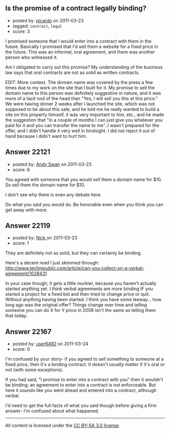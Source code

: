 ## Is the promise of a contract legally binding?

- posted by: [picardo](https://stackexchange.com/users/-1/4759-picardo) on 2011-03-23
- tagged: `contract`, `legal`
- score: 3

I promised someone that I would enter into a contract with them in the future. Basically I promised that I'd sell them a website for a fixed price in the future. This was an informal, oral agreement, and there was another person who witnessed it.

Am I obligated to carry out this promise? My understanding of the business law says that oral contracts are not as solid as written contracts.

EDIT: More context. The domain name was covered by the press a few times due to my work on the site that I built for it. My promise to sell the domain name to this person was definitely suggestive in nature, and it was more of a tacit nod of the head than "Yes, I will sell you this at this price." We were having dinner 2 weeks after I launched the site, which was not supposed to be about this sale, and he told me he really wanted to build a site on this property himself, it was very important to him, etc., and he made the suggestion that "in a couple of months I can just give you whatever you paid for it and you can transfer the name to me"..I wasn't prepared for the offer, and I didn't handle it very well in hindsight. I did not reject it out of hand because I didn't want to hurt him.



## Answer 22121

- posted by: [Andy Swan](https://stackexchange.com/users/-1/8683-andy-swan) on 2011-03-23
- score: 6

You agreed with someone that you would sell them a domain name for $10.  So sell them the domain name for $10.

I don't see why there is even any debate here.  

Do what you said you would do.  Be honorable even when you think you can get away with more.


## Answer 22119

- posted by: [Nick ](https://stackexchange.com/users/-1/1502-nick) on 2011-03-23
- score: 1

They are definitely not as solid, but they can certainly be binding. 

Here's a decent read I just skimmed through: 
http://www.techrepublic.com/article/can-you-collect-on-a-verbal-agreement/1028431

In your case though; it gets a little murkier, because you haven't actually started anything yet. I think verbal agreements are more binding IF you started a project for a fixed bid and then tried to change price or quit. Without anything having been started. I think you have some leeway... how long ago was the original offer? Things change over time and telling someone you can do X for Y price in 2008 isn't the same as telling them that today. 


## Answer 22167

- posted by: [user6492](https://stackexchange.com/users/-1/6492-user6492) on 2011-03-24
- score: 0

I'm confused by your story- if you agreed to sell something to someone at a fixed price, then it's a binding contract.  It doesn't usually matter if it's oral or not (with some exceptions).  

If you had said, "I promise to enter into a contract with you" then it wouldn't be binding; an agreement to enter into a contract is not enforceable.  But here it sounds like you went ahead and entered into a contract, although verbal. 

I'd need to get the full facts of what you said though before giving a firm answer- I'm confused about what happened.  



---

All content is licensed under the [CC BY-SA 3.0 license](https://creativecommons.org/licenses/by-sa/3.0/).
